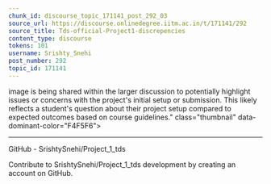 ```yaml
---
chunk_id: discourse_topic_171141_post_292_03
source_url: https://discourse.onlinedegree.iitm.ac.in/t/171141/292
source_title: Tds-official-Project1-discrepencies
content_type: discourse
tokens: 101
username: Srishty_Snehi
post_number: 292
topic_id: 171141
---
```


 image is being shared within the larger discussion to potentially highlight issues or concerns with the project's initial setup or submission. This likely reflects a student's question about their project setup compared to expected outcomes based on course guidelines." class="thumbnail" data-dominant-color="F4F5F6">

---

GitHub - SrishtySnehi/Project_1_tds

Contribute to SrishtySnehi/Project_1_tds development by creating an account on GitHub.
